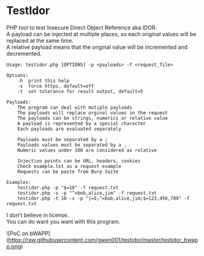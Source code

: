 # TestIdor
PHP tool to test Insecure Direct Object Reference aka IDOR.  
A payload can be injected at multiple places, so each original values will be replaced at the same time.  
A relative payload means that the original value will be incremented and decremented.  

```
Usage: testidor.php [OPTIONS] -p <payloads> -f <request_file>

Options:
	-h	print this help
	-s	force https, default=off
	-t	set tolerance for result output, default=5

Payloads:
	The program can deal with mutiple payloads
	The payloads will replace orginal values in the request
	The payloads can be strings, numerics or relative value
	A payload is represented by a special character
	Each payloads are evaluated separately

	Payloads must be separated by a ;
	Payloads values must be separated by a ,
	Numeric values under 100 are considered as relative

	Injection points can be URL, headers, cookies
	Check example.txt as a request example
	Requests can be paste from Burp Suite

Examples:
	testidor.php -p "§=10" -f request.txt
	testidor.php -s -p "^=bob,alice,jim" -f request.txt
	testidor.php -t 10 -s -p "|=5;^=bob,alice,jim;$=123,456,789" -f request.txt
```

I don't believe in license.  
You can do want you want with this program.  

![PoC on bWAPP]
(https://raw.githubusercontent.com/gwen001/testidor/master/testidor_bwapp.png)
